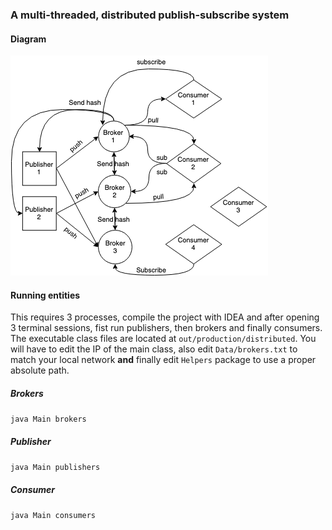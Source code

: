 ### A multi-threaded, distributed publish-subscribe system

#### Diagram

![](Skeleton.png)

#### Running entities

This requires 3 processes, compile the project with IDEA and after opening 3 terminal 
sessions, fist run publishers, then brokers and finally consumers. The executable
class files are located at `out/production/distributed`. You will have to edit
the IP of the main class, also edit `Data/brokers.txt` to match your local network **and** 
finally edit `Helpers` package to use a proper absolute path.

##### Brokers
`java Main brokers`

##### Publisher
`java Main publishers`

##### Consumer
`java Main consumers`